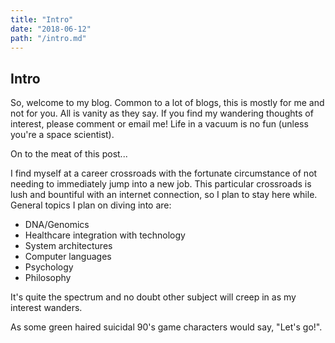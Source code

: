 ```yaml
---
title: "Intro"
date: "2018-06-12"
path: "/intro.md"
---
```

## Intro
So, welcome to my blog. Common to a lot of blogs, this is mostly for me and not for you. All is vanity as they say. If you find my wandering thoughts of interest, please comment or email me! Life in a vacuum is no fun (unless you're a space scientist).

On to the meat of this post...

I find myself at a career crossroads with the fortunate circumstance of not needing to immediately jump into a new job. This particular crossroads is lush and bountiful with an internet connection, so I plan to stay here while. General topics I plan on diving into are:

* DNA/Genomics
* Healthcare integration with technology
* System architectures
* Computer languages
* Psychology
* Philosophy

It's quite the spectrum and no doubt other subject will creep in as my interest wanders.

As some green haired suicidal 90's game characters would say, "Let's go!".